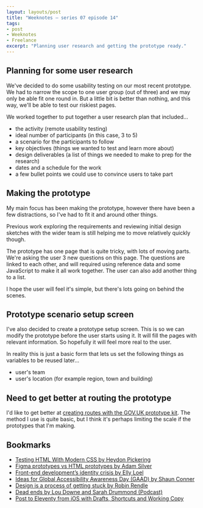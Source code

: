 ```yaml
---
layout: layouts/post
title: "Weeknotes – series 07 episode 14"
tags:
- post
- Weeknotes
- Freelance
excerpt: "Planning user research and getting the prototype ready."
---
```


## Planning for some user research

We've decided to do some usability testing on our most recent prototype. We had to narrow the scope to one user group (out of three) and we may only be able fit one round in. But a little bit is better than nothing, and this way, we'll be able to test our riskiest pages.

We worked together to put together a user research plan that included…

- the activity (remote usability testing)
- ideal number of participants (in this case, 3 to 5)
- a scenario for the participants to follow
- key objectives (things we wanted to test and learn more about)
- design deliverables (a list of things we needed to make to prep for the research)
- dates and a schedule for the work
- a few bullet points we could use to convince users to take part

## Making the prototype

My main focus has been making the prototype, however there have been a few distractions, so I've had to fit it and around other things.

Previous work exploring the requirements and reviewing initial design sketches with the wider team is still helping me to move relatively quickly though. 

The prototype has one page that is quite tricky, with lots of moving parts. We're asking the user 3 new questions on this page. The questions are linked to each other, and will required using reference data and some JavaScript to make it all work together. The user can also add another thing to a list.

I hope the user will feel it's simple, but there's lots going on behind the scenes.

## Prototype scenario setup screen

I've also decided to create a prototype setup screen. This is so we can modify the prototype before the user starts using it. It will fill the pages with relevant information. So hopefully it will feel more real to the user.

In reality this is just a basic form that lets us set the following things as variables to be reused later…

- user's team
- user's location (for example region, town and building)

## Need to get better at routing the prototype

I'd like to get better at [creating routes with the GOV.UK prototype kit](https://prototype-kit.service.gov.uk/docs/create-routes). The method I use is quite basic, but I think it's perhaps limiting the scale if the prototypes that I'm making.

## Bookmarks
- [Testing HTML With Modern CSS by Heydon Pickering](https://heydonworks.com/article/testing-html-with-modern-css/)
- [Figma prototypes vs HTML prototypes by Adam Silver](https://adamsilver.io/blog/figma-prototypes-vs-html-prototypes/)
- [Front-end development’s identity crisis by Elly Loel](https://ellyloel.com/blog/front-end-development-s-identity-crisis/)
- [Ideas for Global Accessibility Awareness Day (GAAD) by Shaun Conner](https://sconner.net/blog/ideas-for-gaad/)
- [Design is a process of getting stuck by Robin Rendle](https://robinrendle.com/notes/design-is-a-process-of-getting-stuck-/)
- [Dead ends by Lou Downe and Sarah Drummond (Podcast)](https://good.services/deadendspodcast/category/deadends)
- [Post to Eleventy from iOS with Drafts, Shortcuts and Working Copy](https://florian.ec/blog/post-to-eleventy-ios-drafts-shortcuts-working-copy/)